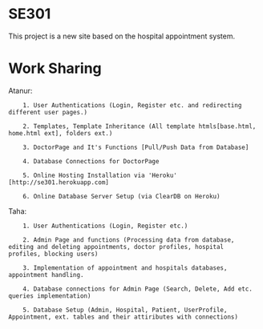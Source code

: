 # SE301
 
This project is a new site based on the hospital appointment system.



# Work Sharing

Atanur:

		1. User Authentications (Login, Register etc. and redirecting different user pages.)
		
		2. Templates, Template Inheritance (All template htmls[base.html, home.html ext], folders ext.)
		
		3. DoctorPage and It's Functions [Pull/Push Data from Database]
		
		4. Database Connections for DoctorPage
		
		5. Online Hosting Installation via 'Heroku' [http://se301.herokuapp.com]
		
		6. Online Database Server Setup (via ClearDB on Heroku)
Taha: 

		1. User Authentications (Login, Register etc.)
		
		2. Admin Page and functions (Processing data from database, editing and deleting appointments, doctor profiles, hospital 		 profiles, blocking users)
		
		3. Implementation of appointment and hospitals databases, appointment handling.
		
		4. Database connections for Admin Page (Search, Delete, Add etc. queries implementation)
		
		5. Database Setup (Admin, Hospital, Patient, UserProfile, Appointment, ext. tables and their attiributes with connections)
